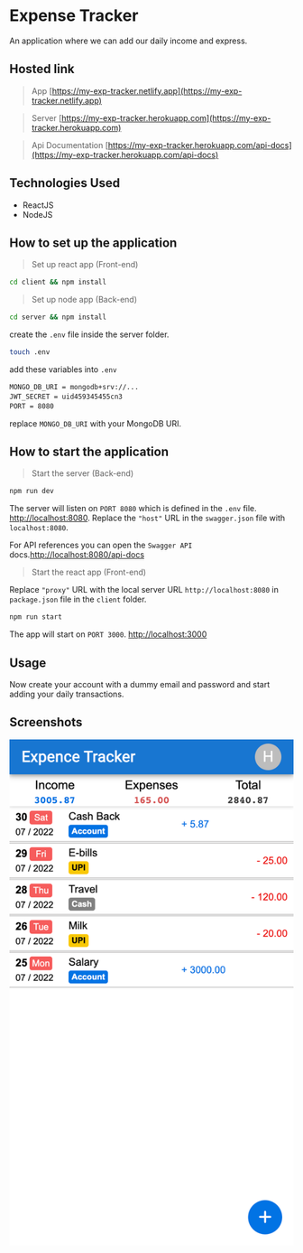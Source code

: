 # Expense Tracker

An application where we can add our daily income and express.

## Hosted link
> App [https://my-exp-tracker.netlify.app](https://my-exp-tracker.netlify.app)

> Server [https://my-exp-tracker.herokuapp.com](https://my-exp-tracker.herokuapp.com)

> Api Documentation [https://my-exp-tracker.herokuapp.com/api-docs](https://my-exp-tracker.herokuapp.com/api-docs)

## Technologies Used
- ReactJS 
- NodeJS

## How to set up the application

>Set up react app (Front-end)
```bash
cd client && npm install
```
>Set up node app (Back-end)
```bash
cd server && npm install
```
create the `.env` file inside the server folder.
```bash
touch .env
```
add these variables into `.env`
```bash
MONGO_DB_URI = mongodb+srv://...
JWT_SECRET = uid459345455cn3
PORT = 8080
```
replace `MONGO_DB_URI` with your MongoDB URI.

## How to start the application

>Start the server (Back-end)
```bash
npm run dev
```
The server will listen on `PORT 8080` which is defined in the `.env` file. 
[http://localhost:8080](http://localhost:8080). Replace the `"host"` URL in the `swagger.json` file with `localhost:8080`.

For API references you can open the `Swagger API` docs.[http://localhost:8080/api-docs](http://localhost:8080/api-docs)

>Start the react app (Front-end)

Replace `"proxy"` URL with the local server URL `http://localhost:8080` in `package.json` file in the `client` folder. 
```bash
npm run start
```
The app will start on `PORT 3000`.
[http://localhost:3000](http://localhost:3000)

## Usage
Now create your account with a dummy email and password and start adding your daily transactions. 

## Screenshots

![Image](./screenshot.png)